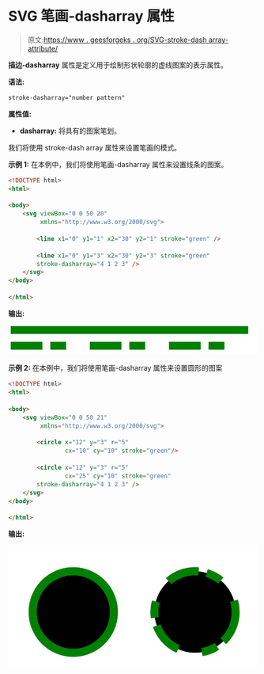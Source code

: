 # SVG 笔画-dasharray 属性

> 原文:[https://www . geesforgeks . org/SVG-stroke-dash array-attribute/](https://www.geeksforgeeks.org/svg-stroke-dasharray-attribute/)

**描边-dasharray** 属性是定义用于绘制形状轮廓的虚线图案的表示属性。

**语法:**

```html
stroke-dasharray="number pattern"
```

**属性值:**

*   **dasharray:** 将具有的图案笔划。

我们将使用 stroke-dash array 属性来设置笔画的模式。

**示例 1:** 在本例中，我们将使用笔画-dasharray 属性来设置线条的图案。

```html
<!DOCTYPE html> 
<html> 

<body> 
    <svg viewBox="0 0 50 20" 
         xmlns="http://www.w3.org/2000/svg">

        <line x1="0" y1="1" x2="30" y2="1" stroke="green" />

        <line x1="0" y1="3" x2="30" y2="3" stroke="green"
        stroke-dasharray="4 1 2 3" />
    </svg>
</body> 

</html>
```

**输出:**

![](img/7dc1c35511720ffbdd37e6c37223b86a.png)

**示例 2:** 在本例中，我们将使用笔画-dasharray 属性来设置圆形的图案

```html
<!DOCTYPE html> 
<html> 

<body> 
    <svg viewBox="0 0 50 21" 
         xmlns="http://www.w3.org/2000/svg">

        <circle x="12" y="3" r="5" 
                cx="10" cy="10" stroke="green"/>

        <circle x="12" y="3" r="5" 
                cx="25" cy="10" stroke="green"
        stroke-dasharray="4 1 2 3" />
    </svg>
</body> 

</html>
```

**输出:**

![](img/8691a1e16063adcdcf3ac88dafd62a38.png)